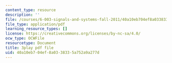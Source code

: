 ```yaml
---
content_type: resource
description: ''
file: /courses/6-003-signals-and-systems-fall-2011/40a10eb704ef8a0338335a752a9a277d_tp_MdKz3fC8.pdf
file_type: application/pdf
learning_resource_types: []
license: https://creativecommons.org/licenses/by-nc-sa/4.0/
ocw_type: OCWFile
resourcetype: Document
title: 3play pdf file
uid: 40a10eb7-04ef-8a03-3833-5a752a9a277d
---
```

